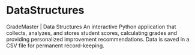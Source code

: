 # DataStructures

GradeMaster | Data Structures
An interactive Python application that collects, analyzes, and stores student scores, calculating grades and providing personalized improvement recommendations. Data is saved in a CSV file for permanent record-keeping.
